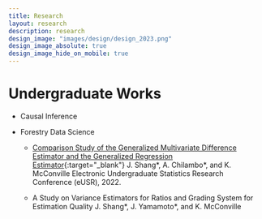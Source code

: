 ```yaml
---
title: Research
layout: research
description: research
design_image: "images/design/design_2023.png"
design_image_absolute: true
design_image_hide_on_mobile: true
---
```


# Undergraduate Works

* Causal Inference
  
* Forestry Data Science
  * [Comparison Study of the Generalized Multivariate Difference Estimator and the Generalized Regression Estimator](https://www.causeweb.org/usproc/eusr/2022/virtual-posters/8){:target="_blank"}
    J. Shang*, A. Chilambo*, and K. McConville
    Electronic Undergraduate Statistics Research Conference (eUSR), 2022.

  * A Study on Variance Estimators for Ratios and Grading System for Estimation Quality
    J. Shang*, J. Yamamoto*, and K. McConville
